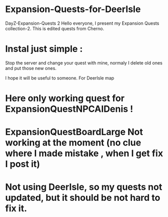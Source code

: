 # Expansion-Quests-for-DeerIsle

DayZ-Expansion-Quests 2
Hello everyone, I present my Expansion Quests collection-2. 
This is edited quests from Cherno.
# Instal just simple :
Stop the server and change your quest with mine, normaly I delete old ones and put those new ones. 

I hope it will be useful to someone. For DeerIsle map

# Here only working quest for ExpansionQuestNPCAIDenis !
# ExpansionQuestBoardLarge Not working at the moment (no clue where I made mistake , when I get fix I post it)

# Not using DeerIsle, so my quests not updated, but it should be not hard to fix it.
